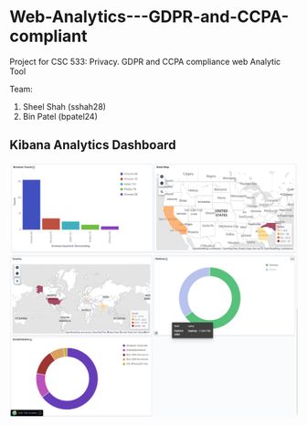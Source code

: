 # Web-Analytics---GDPR-and-CCPA-compliant
Project for CSC 533: Privacy. GDPR and CCPA compliance web Analytic Tool 

Team:
1) Sheel Shah (sshah28)
2) Bin Patel (bpatel24)


## Kibana Analytics Dashboard 

<img src = "results/1.PNG"/>
<img src = "results/2.PNG"/>
